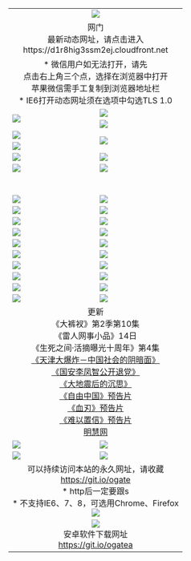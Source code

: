 ﻿<table>
  <tr></tr>
  <tr><td colspan=2 align=center><img src="https://cloud.githubusercontent.com/assets/11880933/13434984/f430fae2-e012-11e5-814f-c2df1e82b247.jpg" /></td></tr>
  <tr><td colspan=2 align=center>网门<br>最新动态网址，请点击进入
<br>https://d1r8hig3ssm2ej.cloudfront.net
    </td>
  </tr>
  <tr>
    <td colspan=2 align=center>* 微信用户如无法打开，请先<br>点击右上角三个点，选择在浏览器中打开<br>苹果微信需手工复制到浏览器地址栏
    <br>* IE6打开动态网址须在选项中勾选TLS 1.0</td>
  </tr>
  <tr>
    <td rowspan=2><a href="https://d1r8hig3ssm2ej.cloudfront.net/ogUP.aspx?name=11DKC.mp4&list=11DKC" target="_blank"><img src="https://d1r8hig3ssm2ej.cloudfront.net/Up/11DKC1.jpg" /></a></td> 
    <td><div><a href="https://d1r8hig3ssm2ej.cloudfront.net/ogUP.aspx?name=LRWS.mp4&list=LRWS" target="_blank"><img src="https://d1r8hig3ssm2ej.cloudfront.net/Up/LRWS.jpg" /></a></td>
   </tr>
  <tr>
    <td><a href="https://d1r8hig3ssm2ej.cloudfront.net/ogNiceVedio.aspx" target="_blank"><img src="https://d1r8hig3ssm2ej.cloudfront.net/Up/11TGKDY.jpg" /></a></td>
  </tr>
  <tr>
    <td><a href="https://d1r8hig3ssm2ej.cloudfront.net/ogUP.aspx?name=JQR.mp4&count=2" target="_blank"><img src="https://d1r8hig3ssm2ej.cloudfront.net/Up/JQR.jpg" /></a></td>   
    <td rowspan=2><a href="https://d1r8hig3ssm2ej.cloudfront.net/ogUP.aspx?name=JP.mp4&count=9" target="_blank"><img src="https://d1r8hig3ssm2ej.cloudfront.net/Up/JP.jpg" /></td>
  </tr>
  <tr>
    <td><a href="https://d1r8hig3ssm2ej.cloudfront.net/ogUP.aspx?name=WH.mp4" target="_blank"><img src="https://d1r8hig3ssm2ej.cloudfront.net/Up/WH.jpg" /></a></td>
  </tr>
  <tr>
    <td><a href="https://d1r8hig3ssm2ej.cloudfront.net/ogUP.aspx?name=SSZJ.mp4&list=SSZJ" target="_blank"><img src="https://d1r8hig3ssm2ej.cloudfront.net/Up/SSZJ.jpg" /></a></td>
    <td><a href="https://d1r8hig3ssm2ej.cloudfront.net/ogUP.aspx?name=1XQK.mp4&count=13" target="_blank"><img src="https://d1r8hig3ssm2ej.cloudfront.net/Up/1XQK.jpg" /></a</td>
  </tr>
  <tr>
    <td><a href="https://d1r8hig3ssm2ej.cloudfront.net/ogUP.aspx?name=ZY.mp4&count=2015:16" target="_blank"><img src="https://d1r8hig3ssm2ej.cloudfront.net/Up/ZY.jpg" /></a</td>
    <td><a href="https://d1r8hig3ssm2ej.cloudfront.net/ogUP.aspx?name=XTFY.mp4&count=B:2,A:24" target="_blank"><img src="https://d1r8hig3ssm2ej.cloudfront.net/Up/XTFY.jpg" /></a></td>
  </tr>
  <!--tr>
    <td><a href="https://d1r8hig3ssm2ej.cloudfront.net/ogUP.aspx?name=1LYF.mp4&count=2" target="_blank"><img src="https://cloud.githubusercontent.com/assets/11880933/13720279/6f16eb48-e83f-11e5-9556-90e9d1e24d09.jpg" /></a></td>
    <td><a href="https://d1r8hig3ssm2ej.cloudfront.net/ogUP.aspx?name=1ZGC.mp4&count=6" target="_blank"><img src="https://cloud.githubusercontent.com/assets/11880933/13720281/7e0c9044-e83f-11e5-915d-d63d593fef21.jpg" /></a></td>
  </tr>
  <tr>
    <td><a href="https://d1r8hig3ssm2ej.cloudfront.net/ogUP.aspx?name=1ZKM.mp4&count=3&current=3" target="_blank"><img src="https://cloud.githubusercontent.com/assets/11880933/13720283/858f1954-e83f-11e5-800b-94708d4ce09e.jpg" /></a></td>  
    <td><a href="https://d1r8hig3ssm2ej.cloudfront.net/ogUP.aspx?name=1WWY.mp4&count=6&current=6" target="_blank"><img src="https://cloud.githubusercontent.com/assets/11880933/13720286/8fb0ffa6-e83f-11e5-8873-bfd1abd9ad97.jpg" /></a></td>
  </tr>
  <tr>
    <td><a href="https://d1r8hig3ssm2ej.cloudfront.net/ogUP.aspx?name=10JGY.mp4&count=3" target="_blank"><img src="https://cloud.githubusercontent.com/assets/11880933/13720287/99e41986-e83f-11e5-9be2-70cc7ff44cf6.jpg" /></a></td>
    <td><a href="https://d1r8hig3ssm2ej.cloudfront.net/ogUP.aspx?name=10CYS.mp4&count=2" target="_blank"><img src="https://cloud.githubusercontent.com/assets/11880933/13720292/a531a128-e83f-11e5-88ec-42f8d394e971.jpg" /></a></td>
  </tr-->
  <tr height="40">
  </tr>
  <tr>
    <td><a href="https://d1r8hig3ssm2ej.cloudfront.net/ogUP.aspx?name=4SQQ.mp4&list=4SQQ" target="_blank"><img src="https://d1r8hig3ssm2ej.cloudfront.net/Up/4SQQ0.jpg"/></a></td>
    <td><a href="https://d1r8hig3ssm2ej.cloudfront.net/ogUP.aspx?name=4SHQ.mp4&list=4SHQ" target="_blank"><img src="https://d1r8hig3ssm2ej.cloudfront.net/Up/4SHQ0.jpg"/></a></td>
  </tr>
  <tr>
    <td><a href="https://d1r8hig3ssm2ej.cloudfront.net/ogUP.aspx?name=4SZG.mp4&list=4SZG" target="_blank"><img src="https://d1r8hig3ssm2ej.cloudfront.net/Up/4SZG0.jpg"/></a></td>
    <td><a href="https://d1r8hig3ssm2ej.cloudfront.net/ogUP.aspx?name=4SDJ.mp4&list=4SDJ" target="_blank"><img src="https://d1r8hig3ssm2ej.cloudfront.net/Up/4SDJ0.jpg"/></a></td>
  </tr>
  <tr>
    <td><a href="https://d1r8hig3ssm2ej.cloudfront.net/ogUP.aspx?name=4SGX.mp4&list=4SGX" target="_blank"><img src="https://d1r8hig3ssm2ej.cloudfront.net/Up/4SGX0.jpg"/></a></td>
    <td><a href="https://d1r8hig3ssm2ej.cloudfront.net/ogUP.aspx?name=4SHD.mp4&list=4SHD" target="_blank"><img src="https://d1r8hig3ssm2ej.cloudfront.net/Up/4SHD0.jpg"/></a></td>
  </tr>
  <tr>
    <td><a href="https://d1r8hig3ssm2ej.cloudfront.net/ogUP.aspx?name=4CTX.mp4&list=4CTX" target="_blank"><img src="https://d1r8hig3ssm2ej.cloudfront.net/Up/4CTX0.jpg"/></a></td>
    <td><a href="https://d1r8hig3ssm2ej.cloudfront.net/ogUP.aspx?name=4CWZ.mp4&list=4CWZ" target="_blank"><img src="https://d1r8hig3ssm2ej.cloudfront.net/Up/4CWZ0.jpg"/></a></td>
  </tr>
  <tr>
    <td><a href="https://d1r8hig3ssm2ej.cloudfront.net/onUP.aspx?name=https://d1qhweuvr3wm0g.cloudfront.net/" target="_blank"><img src="https://d1r8hig3ssm2ej.cloudfront.net/Up/0DTW.jpg"/></a></td>
    <td><a href="https://d1r8hig3ssm2ej.cloudfront.net/onUP.aspx?name=https://d240ns8up8earz.cloudfront.net/acenter/" target="_blank"><img src="https://d1r8hig3ssm2ej.cloudfront.net/Up/0TDW.jpg" /></a></td>
  </tr>
  <tr>
    <td><a href="https://d1r8hig3ssm2ej.cloudfront.net/onUP.aspx?name=https://d4508d6vomz2p.cloudfront.net/gb/nsc413.htm" target="_blank"><img src="https://d1r8hig3ssm2ej.cloudfront.net/Up/0DJY.jpg" /></a></td>
    <td><a href="https://d1r8hig3ssm2ej.cloudfront.net/onUP.aspx?name=https://d3bxwq7vzudb5l.cloudfront.net/xtr/gb/prog204.html" target="_blank"><img src="https://d1r8hig3ssm2ej.cloudfront.net/Up/0XTR.jpg" /></a></td>
  </tr>
  <tr>
    <td><a href="https://d1r8hig3ssm2ej.cloudfront.net/onUP.aspx?name=https://d3aj00iefsmfgc.cloudfront.net/" target="_blank"><img src="https://d1r8hig3ssm2ej.cloudfront.net/Up/0MHW.jpg" /></a></td>
    <td><a href="https://d1r8hig3ssm2ej.cloudfront.net/onUP.aspx?name=https://d1sbg9daat0zu5.cloudfront.net/" target="_blank"><img src="https://d1r8hig3ssm2ej.cloudfront.net/Up/0ZJW.jpg" /></a></td>
  </tr>
  <tr>
    <td><a href="https://d1r8hig3ssm2ej.cloudfront.net/ogUP.aspx?name=0FG.zip" target="_blank"><img src="https://d1r8hig3ssm2ej.cloudfront.net/Up/0FG.jpg" /></a></td>
    <td><a href="https://d1r8hig3ssm2ej.cloudfront.net/ogUP.aspx?name=0FGA.apk" target="_blank"><img src="https://d1r8hig3ssm2ej.cloudfront.net/Up/0FGA.jpg" /></a></td>
  </tr>
  <tr>
    <td><a href="https://d1r8hig3ssm2ej.cloudfront.net/ogUP.aspx?name=0U.zip" target="_blank"><img src="https://d1r8hig3ssm2ej.cloudfront.net/Up/0U.jpg" /></a></td>
    <td><a href="https://d1r8hig3ssm2ej.cloudfront.net/ogUP.aspx?name=0UA.apk" target="_blank"><img src="https://d1r8hig3ssm2ej.cloudfront.net/Up/0UA.jpg" /></a></td>
  </tr>
  <tr>
    <td><a href="https://d1r8hig3ssm2ej.cloudfront.net/ogUP.aspx?name=0iPPOTV.zip" target="_blank"><img src="https://d1r8hig3ssm2ej.cloudfront.net/Up/0iPPOTV.jpg" /></a></td>
    <td><a href="https://d1r8hig3ssm2ej.cloudfront.net/ogUP.aspx?name=0iNTD.apk" target="_blank"><img src="https://d1r8hig3ssm2ej.cloudfront.net/Up/0iNTD.jpg" /></a></td>
  </tr>
  <tr>
    <td colspan=2 align=center>更新<br>
      《大裤衩》第2季第10集<br>
      《雷人网事小品》14日<br>
      《生死之间·活摘曝光十周年》第4集</a><br>
      <a href="https://d1r8hig3ssm2ej.cloudfront.net/ogUP.aspx?name=4TJDBZ.mp4" target="_blank">《天津大爆炸－中国社会的阴暗面》</a><br>
      <a href="https://d1r8hig3ssm2ej.cloudfront.net/ogUP.aspx?name=4LFZ.mp4" target="_blank">《国安李凤智公开退党》</a><br>
      <a href="https://d1r8hig3ssm2ej.cloudfront.net/ogUP.aspx?name=4DDZHDCS.mp4" target="_blank">《大地震后的沉思》</a><br>
      <a href="https://d1r8hig3ssm2ej.cloudfront.net/ogUP.aspx?name=11ZYZG0.mp4" target="_blank">《自由中国》预告片</a><br>
      <a href="https://d1r8hig3ssm2ej.cloudfront.net/ogUP.aspx?name=11XR.mp4" target="_blank">《血刃》预告片</a><br>
      <a href="https://d1r8hig3ssm2ej.cloudfront.net/ogUP.aspx?name=11NYZX.mp4&count=2" target="_blank">《难以置信》预告片</a><br>
      <a href="https://d1r8hig3ssm2ej.cloudfront.net/onUP.aspx?name=https://www.minghui.org/" target="_blank">明慧网</a></td>
    </td>
  </tr>
  <tr>
    <td><a href="https://d1r8hig3ssm2ej.cloudfront.net/ogNice.aspx" target="_blank"><img src="https://cloud.githubusercontent.com/assets/11880933/13720378/f84bb392-e841-11e5-8739-815049dd6ff8.jpg" /></a></td>
    <td><a href="https://d1r8hig3ssm2ej.cloudfront.net/onCO.aspx?ob=600%E4%BA%8B%E7%89%A9&op=%E5%A2%9E%E5%88%A0%E6%94%B9&args=WH1~%23%E7%B1%BB%E5%9E%8B6%E6%96%B0%E9%97%BB%7c%23%E7%B1%BB%E5%9E%8B6%E8%AF%84%E8%AE%BA&mode=" target="_blank"><img src="https://cloud.githubusercontent.com/assets/11880933/13720380/04d76a16-e842-11e5-8833-e627daa88802.jpg" /></a></td> 
  </tr>
  <tr>
    <td><a href="https://d1r8hig3ssm2ej.cloudfront.net/ogDY.aspx" target="_blank"><img src="https://cloud.githubusercontent.com/assets/11880933/13720384/11817090-e842-11e5-9571-7dc2f1af9f42.jpg" /></a></td>
    <td><a href="https://d1r8hig3ssm2ej.cloudfront.net/ogST.aspx" target="_blank"><img src="https://cloud.githubusercontent.com/assets/11880933/13720385/1467ea3c-e842-11e5-86df-c96c9a556aaf.jpg" /></a></td> 
  </tr>
  <!--tr>
    <td colspan=2 align=center>
      <微信可扫描以下临时二维码<br/>https://bit.ly/1mBQHW8<br/><a href="https://d1r8hig3ssm2ej.cloudfront.net/Up/0WMGDL3.png" target="_blank"><img src="https://d1r8hig3ssm2ej.cloudfront.net/Up/0WMGD3.png"/></a>
  </tr-->
  <tr>
    <td colspan=2 align=center>可以持续访问本站的永久网址，请收藏<br/><a href="https://git.io/ogate" target="_blank">https://git.io/ogate</a><br/>* http后一定要跟s<br/>* 不支持IE6、7、8，可选用Chrome、Firefox<br/><a href="https://d1r8hig3ssm2ej.cloudfront.net/Up/0WMGDL2.png" target="_blank"><img src="https://d1r8hig3ssm2ej.cloudfront.net/Up/0WMGD2.png"/></a></td>
  </tr>
  <tr>
    <td colspan=2 align=center><a href="https://d1r8hig3ssm2ej.cloudfront.net/ogUP.aspx?name=0oGate.apk" target="_blank"><img src="https://cloud.githubusercontent.com/assets/11880933/13720399/75e143ee-e842-11e5-9f0a-1421f423c80f.jpg" /></a><br>安卓软件下载网址<br><a href="https://git.io/ogatea">https://git.io/ogatea</a></td>
  </tr>
  <!--tr>
    <td colspan=2 align=center>可能失效的动态网址
    </td>
  </tr-->
</table>
